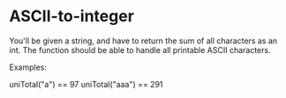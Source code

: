 # ASCII-to-integer
You'll be given a string, and have to return the sum of all characters as an int. The function should be able to handle all printable ASCII characters.

Examples:

uniTotal("a") == 97
uniTotal("aaa") == 291
